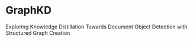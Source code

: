 # GraphKD
Exploring Knowledge Distillation Towards Document Object Detection with Structured Graph Creation
